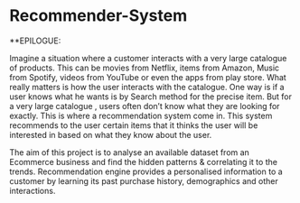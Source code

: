 # Recommender-System  

**EPILOGUE:  

Imagine a situation where a customer interacts with a very large catalogue of products. This can be movies from Netflix, items from Amazon, Music from Spotify, videos from YouTube or even the apps from play store. What really matters is how the user interacts with the catalogue. One way is if a user knows what he wants is by Search method for the precise item. But for a very large catalogue , users often don’t know what they are looking for exactly. This is where a recommendation system come in. This system recommends to the user certain items that it thinks the user will be interested in based on what they know about the user.  

The aim of this project is to analyse an available dataset from an Ecommerce business and find the hidden patterns &amp; correlating it to the trends. Recommendation engine provides a personalised information to a customer by learning its past purchase history, demographics and other interactions.
